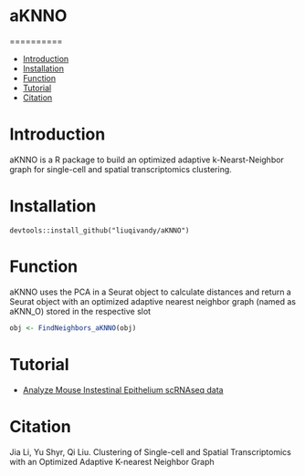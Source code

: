 # aKNNO

==========
* [Introduction](#Introduction)
* [Installation](#Installation)
* [Function](#Function)
* [Tutorial](#Tutorial)
* [Citation](#Citation)

<a name="Introduction"/>

# Introduction

aKNNO is a R package to build an optimized adaptive k-Nearst-Neighbor graph for single-cell and spatial transcriptomics clustering.

<a name="Installation"/>

# Installation

```
devtools::install_github("liuqivandy/aKNNO")
```

<a name="Function"/>

# Function

aKNNO uses the PCA in a Seurat object to calculate distances and return a Seurat object with an optimized adaptive nearest neighbor graph (named as aKNN_O) stored in the respective slot

```R
obj <- FindNeighbors_aKNNO(obj)
```


<a name="Tutorial"/>

# Tutorial

- [Analyze Mouse Instestinal Epithelium scRNAseq data](https://htmlpreview.github.io/?https://github.com/liuqivandy/aKNNO/blob/master/Tutorial/mouseInstestine.html)


<a name="Citation"/>

# Citation
Jia Li, Yu Shyr, Qi Liu. Clustering of Single-cell and Spatial Transcriptomics with an Optimized Adaptive K-nearest Neighbor Graph
